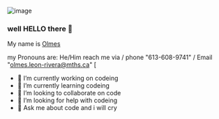 ![image](https://github.com/olmes-leon/olmes-leon/assets/144264100/2f5de115-c469-4644-982b-e09110e6221d)

### well HELLO there 🐪
My name is [Olmes]([url](https://github.com/olmes-leon/olmes-leon/assets/144264100/b3b304c0-4f42-43f3-8ca6-2f4ad5ceab45))

my Pronouns are: He/Him
reach me via / phone "613-608-9741" / Email "olmes.leon-rivera@mths.ca" 
[
- 🔭 I’m currently working on codeing
- 🌱 I’m currently learning codeing
- 👯 I’m looking to collaborate on code
- 🤔 I’m looking for help with codeing
- 💬 Ask me about code and i will cry
